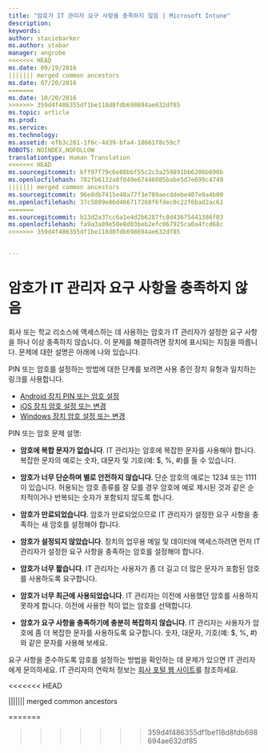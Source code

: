 ```yaml
---
title: "암호가 IT 관리자 요구 사항을 충족하지 않음 | Microsoft Intune"
description: 
keywords: 
author: staciebarker
ms.author: stabar
manager: angrobe
<<<<<<< HEAD
ms.date: 09/19/2016
||||||| merged common ancestors
ms.date: 07/20/2016
=======
ms.date: 10/20/2016
>>>>>>> 359d4f486355df1be118d8fdb698694ae632df85
ms.topic: article
ms.prod: 
ms.service: 
ms.technology: 
ms.assetid: efb3c261-1f6c-4d39-bfa4-18661f8c59c7
ROBOTS: NOINDEX,NOFOLLOW
translationtype: Human Translation
<<<<<<< HEAD
ms.sourcegitcommit: bff97f79c6e88bbf55c2c3a259891bb6206b690b
ms.openlocfilehash: 782fb6132a8f049e67446085babe5d7e699c4749
||||||| merged common ancestors
ms.sourcegitcommit: 96e8db7415e48a77f3e789aecddebe407e9a4b00
ms.openlocfilehash: 37c5809e86d466717268f6fdec0c22f6bad2ac61
=======
ms.sourcegitcommit: b13d2a37cc6a1e4d2b6287fc8d43675441386f03
ms.openlocfilehash: fa9a3a89e50e8d03beb2efc067925ca0a4fcd68c
>>>>>>> 359d4f486355df1be118d8fdb698694ae632df85


---
```


# 암호가 IT 관리자 요구 사항을 충족하지 않음

회사 또는 학교 리소스에 액세스하는 데 사용하는 암호가 IT 관리자가 설정한 요구 사항을 하나 이상 충족하지 않습니다. 이 문제를 해결하려면 장치에 표시되는 지침을 따릅니다. 문제에 대한 설명은 아래에 나와 있습니다.

PIN 또는 암호를 설정하는 방법에 대한 단계를 보려면 사용 중인 장치 유형과 일치하는 링크를 사용합니다.

- [Android 장치 PIN 또는 암호 설정](set-your-pin-or-password-android.md)
- [iOS 장치 암호 설정 또는 변경](set-or-change-your-passcode-ios.md)
- [Windows 장치 암호 설정 또는 변경](set-or-change-your-password-windows.md)

PIN 또는 암호 문제 설명:

- **암호에 복합 문자가 없습니다**. IT 관리자는 암호에 복잡한 문자를 사용해야 합니다. 복잡한 문자의 예로는 숫자, 대문자 및 기호(예: $, %, #)를 들 수 있습니다. 

- **암호가 너무 단순하며 별로 안전하지 않습니다**. 단순 암호의 예로는 1234 또는 1111이 있습니다. 허용되는 암호 종류를 잘 모를 경우 암호에 예로 제시된 것과 같은 순차적이거나 반복되는 숫자가 포함되지 않도록 합니다.

- **암호가 만료되었습니다**. 암호가 만료되었으므로 IT 관리자가 설정한 요구 사항을 충족하는 새 암호를 설정해야 합니다.

- **암호가 설정되지 않았습니다**. 장치의 업무용 메일 및 데이터에 액세스하려면 먼저 IT 관리자가 설정한 요구 사항을 충족하는 암호를 설정해야 합니다.

- **암호가 너무 짧습니다**. IT 관리자는 사용자가 좀 더 길고 더 많은 문자가 포함된 암호를 사용하도록 요구합니다.

- **암호가 너무 최근에 사용되었습니다**. IT 관리자는 이전에 사용했던 암호를 사용하지 못하게 합니다. 이전에 사용한 적이 없는 암호를 선택합니다. 

- **암호가 요구 사항을 충족하기에 충분히 복잡하지 않습니다**. IT 관리자는 사용자가 암호에 좀 더 복잡한 문자를 사용하도록 요구합니다. 숫자, 대문자, 기호(예: $, %, #)와 같은 문자를 사용해 보세요. 

요구 사항을 준수하도록 암호를 설정하는 방법을 확인하는 데 문제가 있으면 IT 관리자에게 문의하세요. IT 관리자의 연락처 정보는 [회사 포털 웹 사이트](http://portal.manage.microsoft.com)를 참조하세요.



<<<<<<< HEAD
<!--HONumber=Sep16_HO3-->
||||||| merged common ancestors
<!--HONumber=Aug16_HO4-->
=======
<!--HONumber=Oct16_HO3-->
>>>>>>> 359d4f486355df1be118d8fdb698694ae632df85


